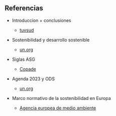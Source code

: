 ## Referencias

* Introduccion + conclusiones
  * [tuvsud](https://www.tuvsud.com/es-es/centro-recursos/blogs/compliance-mas-facil/objetivos-de-desarrollo-sostenible-y-conclusiones-2020)
* Sostenibilidad y desarrollo sostenible
  * [un.org](https://www.un.org/sustainabledevelopment/es/)
* Siglas ASG
  * [Copade](https://copade.es/que-es-asg/#:~:text=ASG%20son%20las%20siglas%20de,empresa%20en%20términos%20de%20sostenibilidad.)
* Agenda 2023 y ODS
  * [un.org](https://www.un.org/sustainabledevelopment/es/objetivos-de-desarrollo-sostenible/)

* Marco normativo de la sostenibilidad en Europa 
  * [Agencia europea de medio ambiente](eea.europa.eu)
